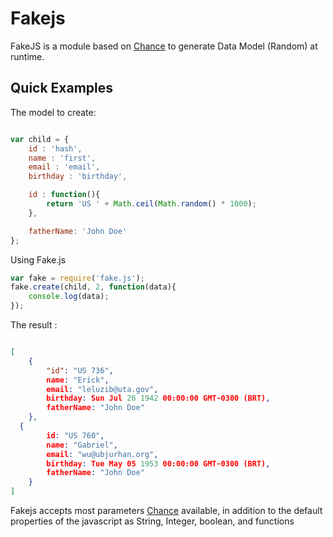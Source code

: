 Fakejs
======

FakeJS is a module based on [Chance](http://chancejs.com/) to generate Data Model (Random) at runtime.

## Quick Examples

The model to create:
```javascript

var child = {
	id : 'hash',
	name : 'first',
	email : 'email',
	birthday : 'birthday',

	id : function(){
		return 'US ' + Math.ceil(Math.random() * 1000);
	},	

	fatherName: 'John Doe'
};
```
Using Fake.js

```javascript
var fake = require('fake.js');
fake.create(child, 2, function(data){
	console.log(data);
});

```

The result : 

```json

[ 
    { 
        "id": "US 736",
        name: "Erick",
        email: "leluzib@uta.gov",
        birthday: Sun Jul 26 1942 00:00:00 GMT-0300 (BRT),
        fatherName: "John Doe" 
    },
  { 
        id: "US 760",
        name: "Gabriel",
        email: "wu@ubjurhan.org",
        birthday: Tue May 05 1953 00:00:00 GMT-0300 (BRT),
        fatherName: "John Doe" 
    } 
]


```


Fakejs accepts most parameters [Chance](http://chancejs.com/) available, in addition to the default properties of the javascript as String, Integer, boolean, and functions
